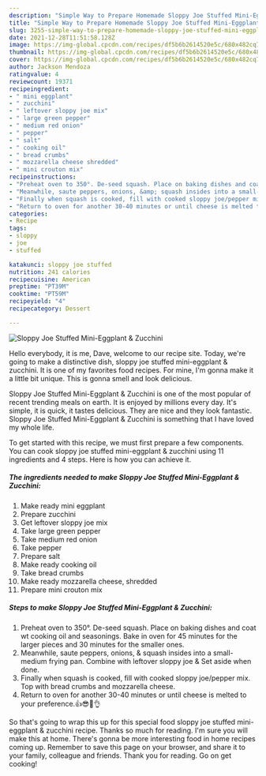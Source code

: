 ```yaml
---
description: "Simple Way to Prepare Homemade Sloppy Joe Stuffed Mini-Eggplant &amp;amp; Zucchini"
title: "Simple Way to Prepare Homemade Sloppy Joe Stuffed Mini-Eggplant &amp;amp; Zucchini"
slug: 3255-simple-way-to-prepare-homemade-sloppy-joe-stuffed-mini-eggplant-and-amp-zucchini
date: 2021-12-28T11:51:58.128Z
image: https://img-global.cpcdn.com/recipes/df5b6b2614520e5c/680x482cq70/sloppy-joe-stuffed-mini-eggplant-zucchini-recipe-main-photo.jpg
thumbnail: https://img-global.cpcdn.com/recipes/df5b6b2614520e5c/680x482cq70/sloppy-joe-stuffed-mini-eggplant-zucchini-recipe-main-photo.jpg
cover: https://img-global.cpcdn.com/recipes/df5b6b2614520e5c/680x482cq70/sloppy-joe-stuffed-mini-eggplant-zucchini-recipe-main-photo.jpg
author: Jackson Mendoza
ratingvalue: 4
reviewcount: 19371
recipeingredient:
- " mini eggplant"
- " zucchini"
- " leftover sloppy joe mix"
- " large green pepper"
- " medium red onion"
- " pepper"
- " salt"
- " cooking oil"
- " bread crumbs"
- " mozzarella cheese shredded"
- " mini crouton mix"
recipeinstructions:
- "Preheat oven to 350°. De-seed squash. Place on baking dishes and coat wt cooking oil and seasonings. Bake in oven for 45 minutes for the larger pieces and 30 minutes for the smaller ones."
- "Meanwhile, saute peppers, onions, &amp; squash insides into a small-medium frying pan. Combine with leftover sloppy joe &amp; Set aside when done."
- "Finally when squash is cooked, fill with cooked sloppy joe/pepper mix. Top with bread crumbs and mozzarella cheese."
- "Return to oven for another 30-40 minutes or until cheese is melted to your preference.👍😎👏👌"
categories:
- Recipe
tags:
- sloppy
- joe
- stuffed

katakunci: sloppy joe stuffed 
nutrition: 241 calories
recipecuisine: American
preptime: "PT39M"
cooktime: "PT59M"
recipeyield: "4"
recipecategory: Dessert

---
```



![Sloppy Joe Stuffed Mini-Eggplant &amp; Zucchini](https://img-global.cpcdn.com/recipes/df5b6b2614520e5c/680x482cq70/sloppy-joe-stuffed-mini-eggplant-zucchini-recipe-main-photo.jpg)

Hello everybody, it is me, Dave, welcome to our recipe site. Today, we're going to make a distinctive dish, sloppy joe stuffed mini-eggplant &amp; zucchini. It is one of my favorites food recipes. For mine, I'm gonna make it a little bit unique. This is gonna smell and look delicious.

Sloppy Joe Stuffed Mini-Eggplant &amp; Zucchini is one of the most popular of recent trending meals on earth. It is enjoyed by millions every day. It's simple, it is quick, it tastes delicious. They are nice and they look fantastic. Sloppy Joe Stuffed Mini-Eggplant &amp; Zucchini is something that I have loved my whole life.




To get started with this recipe, we must first prepare a few components. You can cook sloppy joe stuffed mini-eggplant &amp; zucchini using 11 ingredients and 4 steps. Here is how you can achieve it.

<!--inarticleads1-->

##### The ingredients needed to make Sloppy Joe Stuffed Mini-Eggplant &amp; Zucchini:

1. Make ready  mini eggplant
1. Prepare  zucchini
1. Get  leftover sloppy joe mix
1. Take  large green pepper
1. Take  medium red onion
1. Take  pepper
1. Prepare  salt
1. Make ready  cooking oil
1. Take  bread crumbs
1. Make ready  mozzarella cheese, shredded
1. Prepare  mini crouton mix




<!--inarticleads2-->

##### Steps to make Sloppy Joe Stuffed Mini-Eggplant &amp; Zucchini:

1. Preheat oven to 350°. De-seed squash. Place on baking dishes and coat wt cooking oil and seasonings. Bake in oven for 45 minutes for the larger pieces and 30 minutes for the smaller ones.
1. Meanwhile, saute peppers, onions, &amp; squash insides into a small-medium frying pan. Combine with leftover sloppy joe &amp; Set aside when done.
1. Finally when squash is cooked, fill with cooked sloppy joe/pepper mix. Top with bread crumbs and mozzarella cheese.
1. Return to oven for another 30-40 minutes or until cheese is melted to your preference.👍😎👏👌




So that's going to wrap this up for this special food sloppy joe stuffed mini-eggplant &amp; zucchini recipe. Thanks so much for reading. I'm sure you will make this at home. There's gonna be more interesting food in home recipes coming up. Remember to save this page on your browser, and share it to your family, colleague and friends. Thank you for reading. Go on get cooking!
